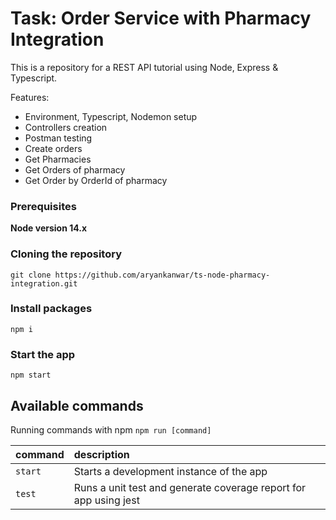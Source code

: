 # Task: Order Service with Pharmacy Integration

This is a repository for a REST API tutorial using Node, Express & Typescript.


Features:

- Environment, Typescript, Nodemon setup
- Controllers creation
- Postman testing
- Create orders
- Get Pharmacies
- Get Orders of pharmacy
- Get Order by OrderId of pharmacy

### Prerequisites

**Node version 14.x**

### Cloning the repository

```shell
git clone https://github.com/aryankanwar/ts-node-pharmacy-integration.git
```

### Install packages

```shell
npm i
```

### Start the app

```shell
npm start
```

## Available commands

Running commands with npm `npm run [command]`

| command         | description                              |
| :-------------- | :--------------------------------------- |
| `start`         | Starts a development instance of the app |
| `test`          | Runs a unit test and generate coverage report for app using jest |

